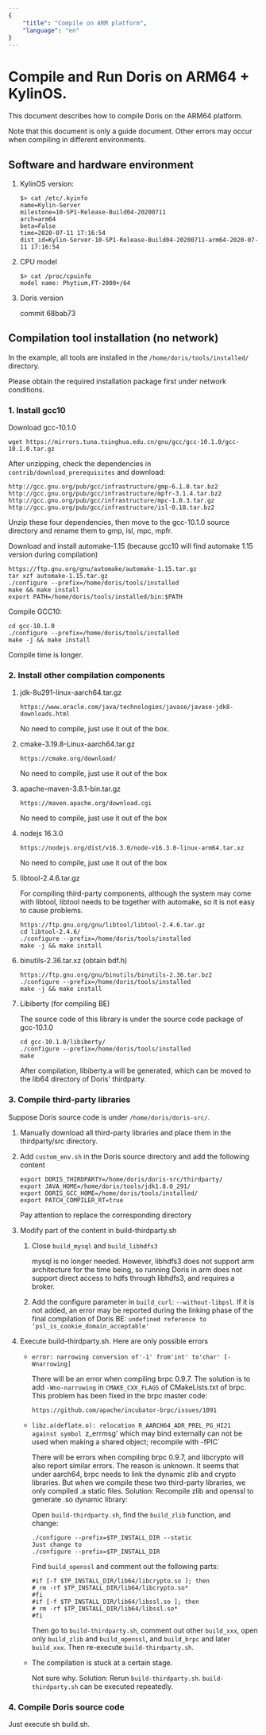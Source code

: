 ```yaml
---
{
    "title": "Compile on ARM platform",
    "language": "en"
}
---
```


<!--
Licensed to the Apache Software Foundation (ASF) under one
or more contributor license agreements. See the NOTICE file
distributed with this work for additional information
regarding copyright ownership. The ASF licenses this file
to you under the Apache License, Version 2.0 (the
"License"); you may not use this file except in compliance
with the License. You may obtain a copy of the License at

  http://www.apache.org/licenses/LICENSE-2.0

Unless required by applicable law or agreed to in writing,
software distributed under the License is distributed on an
"AS IS" BASIS, WITHOUT WARRANTIES OR CONDITIONS OF ANY
KIND, either express or implied. See the License for the
specific language governing permissions and limitations
under the License.
-->


# Compile and Run Doris on ARM64 + KylinOS.

This document describes how to compile Doris on the ARM64 platform.

Note that this document is only a guide document. Other errors may occur when compiling in different environments.

## Software and hardware environment

1. KylinOS version:

    ```
    $> cat /etc/.kyinfo
    name=Kylin-Server
    milestone=10-SP1-Release-Build04-20200711
    arch=arm64
    beta=False
    time=2020-07-11 17:16:54
    dist_id=Kylin-Server-10-SP1-Release-Build04-20200711-arm64-2020-07-11 17:16:54
    ```

2. CPU model

    ```
    $> cat /proc/cpuinfo
    model name: Phytium,FT-2000+/64
    ```

3. Doris version

    commit 68bab73

## Compilation tool installation (no network)

In the example, all tools are installed in the `/home/doris/tools/installed/` directory.

Please obtain the required installation package first under network conditions.

### 1. Install gcc10

Download gcc-10.1.0

```
wget https://mirrors.tuna.tsinghua.edu.cn/gnu/gcc/gcc-10.1.0/gcc-10.1.0.tar.gz
```

After unzipping, check the dependencies in `contrib/download_prerequisites` and download:

```
http://gcc.gnu.org/pub/gcc/infrastructure/gmp-6.1.0.tar.bz2
http://gcc.gnu.org/pub/gcc/infrastructure/mpfr-3.1.4.tar.bz2
http://gcc.gnu.org/pub/gcc/infrastructure/mpc-1.0.3.tar.gz
http://gcc.gnu.org/pub/gcc/infrastructure/isl-0.18.tar.bz2
```

Unzip these four dependencies, then move to the gcc-10.1.0 source directory and rename them to gmp, isl, mpc, mpfr.

Download and install automake-1.15 (because gcc10 will find automake 1.15 version during compilation)

```
https://ftp.gnu.org/gnu/automake/automake-1.15.tar.gz
tar xzf automake-1.15.tar.gz
./configure --prefix=/home/doris/tools/installed
make && make install
export PATH=/home/doris/tools/installed/bin:$PATH
```

Compile GCC10:

```
cd gcc-10.1.0
./configure --prefix=/home/doris/tools/installed
make -j && make install
```

Compile time is longer.

### 2. Install other compilation components

1. jdk-8u291-linux-aarch64.tar.gz

    `https://www.oracle.com/java/technologies/javase/javase-jdk8-downloads.html`

    No need to compile, just use it out of the box.

2. cmake-3.19.8-Linux-aarch64.tar.gz

    `https://cmake.org/download/`

    No need to compile, just use it out of the box

3. apache-maven-3.8.1-bin.tar.gz

    `https://maven.apache.org/download.cgi`

    No need to compile, just use it out of the box

4. nodejs 16.3.0

    `https://nodejs.org/dist/v16.3.0/node-v16.3.0-linux-arm64.tar.xz`

    No need to compile, just use it out of the box

5. libtool-2.4.6.tar.gz

    For compiling third-party components, although the system may come with libtool, libtool needs to be together with automake, so it is not easy to cause problems.

    ```
    https://ftp.gnu.org/gnu/libtool/libtool-2.4.6.tar.gz
    cd libtool-2.4.6/
    ./configure --prefix=/home/doris/tools/installed
    make -j && make install
    ```

6. binutils-2.36.tar.xz (obtain bdf.h)

    ```
    https://ftp.gnu.org/gnu/binutils/binutils-2.36.tar.bz2
    ./configure --prefix=/home/doris/tools/installed
    make -j && make install
    ```

7. Libiberty (for compiling BE)

    The source code of this library is under the source code package of gcc-10.1.0
    ```
    cd gcc-10.1.0/libiberty/
    ./configure --prefix=/home/doris/tools/installed
    make
    ```

    After compilation, libiberty.a will be generated, which can be moved to the lib64 directory of Doris' thirdparty.

### 3. Compile third-party libraries

Suppose Doris source code is under `/home/doris/doris-src/`.

1. Manually download all third-party libraries and place them in the thirdparty/src directory.
2. Add `custom_env.sh` in the Doris source directory and add the following content

    ```
    export DORIS_THIRDPARTY=/home/doris/doris-src/thirdparty/
    export JAVA_HOME=/home/doris/tools/jdk1.8.0_291/
    export DORIS_GCC_HOME=/home/doris/tools/installed/
    export PATCH_COMPILER_RT=true
    ```

    Pay attention to replace the corresponding directory

3. Modify part of the content in build-thirdparty.sh

    1. Close `build_mysql` and `build_libhdfs3`

        mysql is no longer needed. However, libhdfs3 does not support arm architecture for the time being, so running Doris in arm does not support direct access to hdfs through libhdfs3, and requires a broker.

    2. Add the configure parameter in `build_curl`: `--without-libpsl`. If it is not added, an error may be reported during the linking phase of the final compilation of Doris BE: `undefined reference to ‘psl_is_cookie_domain_acceptable'`

4. Execute build-thirdparty.sh. Here are only possible errors

    * `error: narrowing conversion of'-1' from'int' to'char' [-Wnarrowing]`

        There will be an error when compiling brpc 0.9.7. The solution is to add `-Wno-narrowing` in `CMAKE_CXX_FLAGS` of CMakeLists.txt of brpc. This problem has been fixed in the brpc master code:

        `https://github.com/apache/incubator-brpc/issues/1091`

    * `libz.a(deflate.o): relocation R_AARCH64_ADR_PREL_PG_HI21 against symbol `z_errmsg' which may bind externally can not be used when making a shared object; recompile with -fPIC`

        There will be errors when compiling brpc 0.9.7, and libcrypto will also report similar errors. The reason is unknown. It seems that under aarch64, brpc needs to link the dynamic zlib and crypto libraries. But when we compile these two third-party libraries, we only compiled .a static files. Solution: Recompile zlib and openssl to generate .so dynamic library:

        Open `build-thirdparty.sh`, find the `build_zlib` function, and change:

        ```
        ./configure --prefix=$TP_INSTALL_DIR --static
        Just change to
        ./configure --prefix=$TP_INSTALL_DIR
        ```

        Find `build_openssl` and comment out the following parts:

        ```
        #if [-f $TP_INSTALL_DIR/lib64/libcrypto.so ]; then
        # rm -rf $TP_INSTALL_DIR/lib64/libcrypto.so*
        #fi
        #if [-f $TP_INSTALL_DIR/lib64/libssl.so ]; then
        # rm -rf $TP_INSTALL_DIR/lib64/libssl.so*
        #fi
        ```

         Then go to `build-thirdparty.sh`, comment out other `build_xxx`, open only `build_zlib` and `build_openssl`, and `build_brpc` and later `build_xxx`. Then re-execute `build-thirdparty.sh`.

     * The compilation is stuck at a certain stage.

         Not sure why. Solution: Rerun `build-thirdparty.sh`. `build-thirdparty.sh` can be executed repeatedly.

### 4. Compile Doris source code

Just execute sh build.sh.
